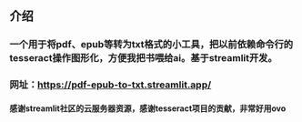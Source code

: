 ## 介绍

### 一个用于将pdf、epub等转为txt格式的小工具，把以前依赖命令行的tesseract操作图形化，方便我把书喂给ai。基于streamlit开发。
### 网址：https://pdf-epub-to-txt.streamlit.app/
#### 感谢streamlit社区的云服务器资源，感谢tesseract项目的贡献，非常好用ovo
